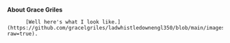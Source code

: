 **About Grace Griles**          
           
           
          
          [Well here's what I look like.](https://github.com/gracelgriles/ladwhistledownengl350/blob/main/images/profile.jpegsmaller.JPG?raw=true).
          
       
          
